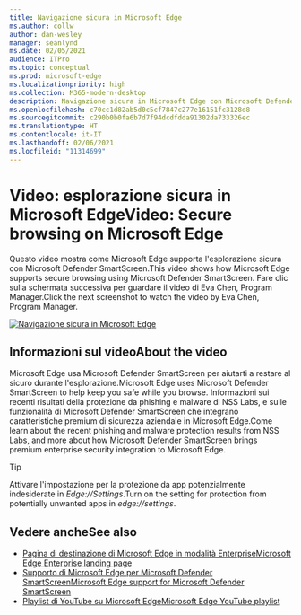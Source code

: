 ```yaml
---
title: Navigazione sicura in Microsoft Edge
ms.author: collw
author: dan-wesley
manager: seanlynd
ms.date: 02/05/2021
audience: ITPro
ms.topic: conceptual
ms.prod: microsoft-edge
ms.localizationpriority: high
ms.collection: M365-modern-desktop
description: Navigazione sicura in Microsoft Edge con Microsoft Defender SmartScreen
ms.openlocfilehash: c70cc1d82ab5d0c5cf7847c277e16151fc3128d8
ms.sourcegitcommit: c290b0b0fa6b7d7f94dcdfdda91302da733326ec
ms.translationtype: HT
ms.contentlocale: it-IT
ms.lasthandoff: 02/06/2021
ms.locfileid: "11314699"
---
```

# <span data-ttu-id="e94c6-103">Video: esplorazione sicura in Microsoft Edge</span><span class="sxs-lookup"><span data-stu-id="e94c6-103">Video: Secure browsing on Microsoft Edge</span></span>

<span data-ttu-id="e94c6-104">Questo video mostra come Microsoft Edge supporta l'esplorazione sicura con Microsoft Defender SmartScreen.</span><span class="sxs-lookup"><span data-stu-id="e94c6-104">This video shows how Microsoft Edge supports secure browsing using Microsoft Defender SmartScreen.</span></span> <span data-ttu-id="e94c6-105">Fare clic sulla schermata successiva per guardare il video di Eva Chen, Program Manager.</span><span class="sxs-lookup"><span data-stu-id="e94c6-105">Click the next screenshot to watch the video by Eva Chen, Program Manager.</span></span>

[![Navigazione sicura in Microsoft Edge](media/microsoft-edge-video-security-smartscreen/0.png)](http://www.youtube.com/watch?v=s9kk88SkjLw "Secure browsing on Microsoft Edge")

## <span data-ttu-id="e94c6-107">Informazioni sul video</span><span class="sxs-lookup"><span data-stu-id="e94c6-107">About the video</span></span>

<span data-ttu-id="e94c6-108">Microsoft Edge usa Microsoft Defender SmartScreen per aiutarti a restare al sicuro durante l'esplorazione.</span><span class="sxs-lookup"><span data-stu-id="e94c6-108">Microsoft Edge uses Microsoft Defender SmartScreen to help keep you safe while you browse.</span></span> <span data-ttu-id="e94c6-109">Informazioni sui recenti risultati della protezione da phishing e malware di NSS Labs, e sulle funzionalità di Microsoft Defender SmartScreen che integrano caratteristiche premium di sicurezza aziendale in Microsoft Edge.</span><span class="sxs-lookup"><span data-stu-id="e94c6-109">Come learn about the recent phishing and malware protection results from NSS Labs, and more about how Microsoft Defender SmartScreen brings premium enterprise security integration to Microsoft Edge.</span></span>

> [!TIP]
> <span data-ttu-id="e94c6-110">Attivare l'impostazione per la protezione da app potenzialmente indesiderate in *Edge://Settings*.</span><span class="sxs-lookup"><span data-stu-id="e94c6-110">Turn on the setting for protection from potentially unwanted apps in *edge://settings*.</span></span>

## <span data-ttu-id="e94c6-111">Vedere anche</span><span class="sxs-lookup"><span data-stu-id="e94c6-111">See also</span></span>

- [<span data-ttu-id="e94c6-112">Pagina di destinazione di Microsoft Edge in modalità Enterprise</span><span class="sxs-lookup"><span data-stu-id="e94c6-112">Microsoft Edge Enterprise landing page</span></span>](https://aka.ms/EdgeEnterprise)
- [<span data-ttu-id="e94c6-113">Supporto di Microsoft Edge per Microsoft Defender SmartScreen</span><span class="sxs-lookup"><span data-stu-id="e94c6-113">Microsoft Edge support for Microsoft Defender SmartScreen</span></span>](microsoft-edge-security-smartscreen.md)
- [<span data-ttu-id="e94c6-114">Playlist di YouTube su Microsoft Edge</span><span class="sxs-lookup"><span data-stu-id="e94c6-114">Microsoft Edge YouTube playlist</span></span>](https://www.youtube.com/playlist?list=PLXtHYVsvn_b-uXh1tMeYpT-0iD8tD3tFy)
